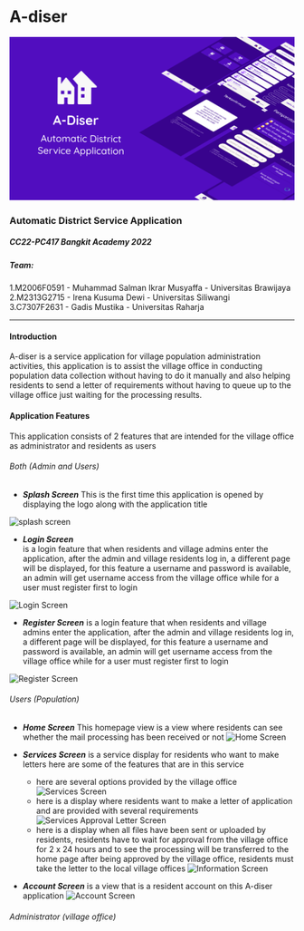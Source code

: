 # A-diser
![cover](cover.png)
### Automatic District Service Application
##### CC22-PC417 Bangkit Academy 2022
##### Team: 
1.M2006F0591 - Muhammad Salman Ikrar Musyaffa - Universitas Brawijaya <br>
2.M2313G2715 - Irena Kusuma Dewi - Universitas Siliwangi <br>
3.C7307F2631 - Gadis Mustika  - Universitas Raharja<br>

***
#### Introduction 
A-diser is a service application for village population administration activities, this application is to assist the village office in conducting population data collection without having to do it manually and also helping residents to send a letter of requirements without having to queue up to the village office just waiting for the processing results.

#### Application Features
This application consists of 2 features that are intended for the village office as administrator and residents as users 
###### Both (Admin and Users)
- ***Splash Screen*** 
This is the first time this application is opened by displaying the logo along with the application title

![splash screen](../festure/splash-login-resgit/(Both).png)

- ***Login Screen***  
is a login feature that when residents and village admins enter the application, after the admin and village residents log in, a different page will be displayed, for this feature a username and password is available, an admin will get username access from the village office while for a user must register first to login

![Login Screen](../festure/splash-login-resgit/Login.png)

- ***Register Screen*** 
is a login feature that when residents and village admins enter the application, after the admin and village residents log in, a different page will be displayed, for this feature a username and password is available, an admin will get username access from the village office while for a user must register first to login

![Register Screen](../festure/splash-login-resgit/Register.png)

###### Users (Population)
- ***Home Screen*** 
This homepage view is a view where residents can see whether the mail processing has been received or not
![Home Screen](../festure/user/TampilanUtama%20.png)

- ***Services Screen*** 
  is a service display for residents who want to make letters here are some of the features that are in this service

  * here are several options provided by the village office
  ![Services Screen](/feature/user/Layanan.png)
  * here is a display where residents want to make a letter of application and are provided with several requirements
  ![Services Approval Letter Screen](/feature/user/Persyaratan.png)
   * here is a display when all files have been sent or uploaded by residents, residents have to wait for approval from the village office for 2 x 24 hours and to see the processing will be transferred to the home page after being approved by the village office, residents must take the letter to the local village offices
  ![Information Screen](/feature/user/Informasi.png)

- ***Account Screen*** 
is a view that is a resident account on this A-diser application
![Account Screen](/A-diser/feature/user/profile.png)

###### Administrator (village office)
